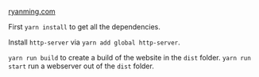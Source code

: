 [ryanming.com](ryanming.com)

First `yarn install` to get all the dependencies.

Install `http-server` via `yarn add global http-server`.

`yarn run build` to create a build of the website in the `dist` folder.
`yarn run start` run a webserver out of the `dist` folder.

